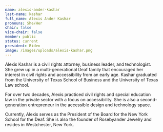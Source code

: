 ```yaml
---
name: alexis-ander-kashar
last-name: kashar
full_name: Alexis Ander Kashar
pronouns: She/Her
chair: false
vice-chair: false
member: public
status: current
president: Biden
image: /images/uploads/alexis-kashar.png
---
```

Alexis Kashar is a civil rights attorney, business leader, and technologist.  She grew up in a multi-generational Deaf family that encouraged her interest in civil rights and accessibility from an early age.  Kashar graduated from the University of Texas School of Business and the University of Texas Law school. 



For over two decades, Alexis practiced civil rights and special education law in the private sector with a focus on accessibility. She is also a second-generation entrepreneur in the accessible design and technology space. 



Currently, Alexis serves as the President of the Board for the New York School for the Deaf.  She is also the founder of Rosebyander Jewelry and resides in Westchester, New York.
